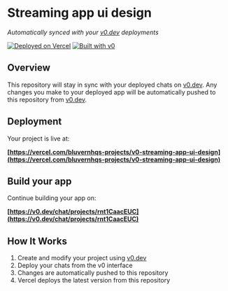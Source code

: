 # Streaming app ui design

*Automatically synced with your [v0.dev](https://v0.dev) deployments*

[![Deployed on Vercel](https://img.shields.io/badge/Deployed%20on-Vercel-black?style=for-the-badge&logo=vercel)](https://vercel.com/bluvernhqs-projects/v0-streaming-app-ui-design)
[![Built with v0](https://img.shields.io/badge/Built%20with-v0.dev-black?style=for-the-badge)](https://v0.dev/chat/projects/rnt1CaacEUC)

## Overview

This repository will stay in sync with your deployed chats on [v0.dev](https://v0.dev).
Any changes you make to your deployed app will be automatically pushed to this repository from [v0.dev](https://v0.dev).

## Deployment

Your project is live at:

**[https://vercel.com/bluvernhqs-projects/v0-streaming-app-ui-design](https://vercel.com/bluvernhqs-projects/v0-streaming-app-ui-design)**

## Build your app

Continue building your app on:

**[https://v0.dev/chat/projects/rnt1CaacEUC](https://v0.dev/chat/projects/rnt1CaacEUC)**

## How It Works

1. Create and modify your project using [v0.dev](https://v0.dev)
2. Deploy your chats from the v0 interface
3. Changes are automatically pushed to this repository
4. Vercel deploys the latest version from this repository
